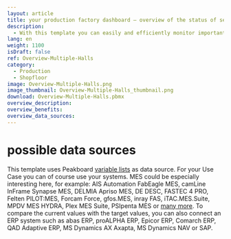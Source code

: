 ```yaml
---
layout: article
title: your production factory dashboard – overview of the status of several production halls at a site
description: 
  - With this template you can easily and efficiently monitor important key figures of the production process in several production halls. It contains information on the status of the individual lines, as well as KPIs and meta-information on the current orders. Employees can also see the target/actual comparison of the individual production lines in a clear diagram, which can increase motivation and productivity and thus help to optimize production processes. The template is freely configurable, so download it directly and adapt it to the individual needs of your manufacturing company.
lang: en
weight: 1100
isDraft: false
ref: Overview-Multiple-Halls
category:
  - Production
  - Shopfloor
image: Overview-Multiple-Halls.png
image_thumbnail: Overview-Multiple-Halls_thumbnail.png
download: Overview-Multiple-Halls.pbmx
overview_description:
overview_benefits:
overview_data_sources:
---
```


# possible data sources

This template uses Peakboard [variable lists](https://help.peakboard.com/scripting/en-variables.html) as data source. For your Use Case you can of course use your systems. MES could be especially interesting here, for example: AIS Automation FabEagle MES, camLine InFrame Synapse MES, DELMIA Apriso MES, DE DESC, FASTEC 4 PRO, Felten PILOT:MES, Forcam Force, gfos.MES, inray FAS, iTAC.MES.Suite, MPDV MES HYDRA, Plex MES Suite, PSIpenta MES or [many more](https://peakboard.com/en/interfaces/). To compare the current values with the target values, you can also connect an ERP system such as abas ERP, proALPHA ERP, Epicor ERP, Comarch ERP, QAD Adaptive ERP, MS Dynamics AX Axapta, MS Dynamics NAV or SAP.